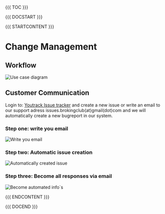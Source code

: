 {{{ TOC }}}

{{{ DOCSTART }}}

{{{ STARTCONTENT }}}

# Change Management


## Workflow
![Use case diagram](http://broking.club/img/doc/diagrams/workflow.JPG)

## Customer Communication
Login to: [Youtrack Issue tracker](https://brokingclub.myjetbrains.com/youtrack/issues) and create a new issue or 
write an email to our support adress issues.brokingclub(at)gmail(dot)com and we will automatically create a new bugreport in our system.

### Step one: write you email
![Write you email](http://broking.club/img/doc/issuetracking/IssueEmail.JPG)

### Step two: Automatic issue creation
![Automatically created issue](http://broking.club/img/doc/issuetracking/IssueEmail2.JPG)

### Step three: Become all responses via email
![Become automated info`s](http://broking.club/img/doc/issuetracking/IssueEmail3.JPG)


{{{ ENDCONTENT }}}

{{{ DOCEND }}}

